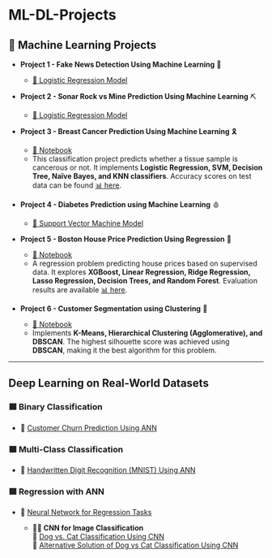 # ML-DL-Projects

## 🧠 Machine Learning Projects

- **Project 1 - Fake News Detection Using Machine Learning** 📑
  - [📝 Logistic Regression Model](https://github.com/KARTIKPARATKAR/Fake-News-Detection-Using-Machine-Learning/blob/main/Project_Fake_News_Detection_.ipynb)

- **Project 2 - Sonar Rock vs Mine Prediction Using Machine Learning** ⛏️
  - [📝 Logistic Regression Model](https://github.com/KARTIKPARATKAR/SONAR-Rock-VS-Mine-Prediction-Using-Machine-Learning)

- **Project 3 - Breast Cancer Prediction Using Machine Learning** 🎗️
  - [📝 Notebook](https://github.com/KARTIKPARATKAR/MACHINE-LEARNING-WORK/blob/main/BreastCancerClassificationUsingLR_SVM_DT_RF.ipynb)
  - This classification project predicts whether a tissue sample is cancerous or not. It implements **Logistic Regression, SVM, Decision Tree, Naïve Bayes, and KNN classifiers**. Accuracy scores on test data can be found [📊 here](https://github.com/KARTIKPARATKAR/MACHINE-LEARNING-WORK/blob/main/BreastCancerPrediction.txt).

- **Project 4 - Diabetes Prediction using Machine Learning** 🩸
  - [📝 Support Vector Machine Model](https://github.com/KARTIKPARATKAR/MACHINE-LEARNING-WORK/blob/main/DiabetesPrediction.ipynb)

- **Project 5 - Boston House Price Prediction Using Regression** 🏡
  - [📝 Notebook](https://github.com/KARTIKPARATKAR/MACHINE-LEARNING-WORK/blob/main/HousePricePredictionUsingRegression.ipynb)
  - A regression problem predicting house prices based on supervised data. It explores **XGBoost, Linear Regression, Ridge Regression, Lasso Regression, Decision Trees, and Random Forest**. Evaluation results are available [📊 here](https://github.com/KARTIKPARATKAR/MACHINE-LEARNING-WORK/blob/main/BostonHousingFinalModelSelection.txt).

- **Project 6 - Customer Segmentation using Clustering** 👥
  - [📝 Notebook](https://github.com/KARTIKPARATKAR/MACHINE-LEARNING-WORK/blob/main/CustomerSegmentationUsingClustering.ipynb)
  - Implements **K-Means, Hierarchical Clustering (Agglomerative), and DBSCAN**. The highest silhouette score was achieved using **DBSCAN**, making it the best algorithm for this problem.

---

## Deep Learning on Real-World Datasets

### **🟦 Binary Classification**  
- 🔹 [Customer Churn Prediction Using ANN](https://github.com/KARTIKPARATKAR/DEEP-LEARNING-WORK/blob/main/CustomerChurnPredictionUsingANN.ipynb)  

### **🟩 Multi-Class Classification**  
- 🔹 [Handwritten Digit Recognition (MNIST) Using ANN](https://github.com/KARTIKPARATKAR/DEEP-LEARNING-WORK/blob/main/MNIST_classification.ipynb)  

### **🟥 Regression with ANN**  
- 🔹 [Neural Network for Regression Tasks](https://github.com/KARTIKPARATKAR/DEEP-LEARNING-WORK/blob/main/ANN_For__Regression_Problem.ipynb)

  -  **🐶🐱 CNN for Image Classification**  
  🔹 [Dog vs. Cat Classification Using CNN](https://github.com/KARTIKPARATKAR/DEEP-LEARNING-WORK/blob/main/Dog_VS_Cat_Classification_Using_CNN.ipynb)  </br>
  🔹 [Alternative Solution of Dog vs Cat Classification Using CNN](https://github.com/KARTIKPARATKAR/DEEP-LEARNING-WORK/blob/main/DeepCNNImageClassifier_WithAnyImageipynb.ipynb)
